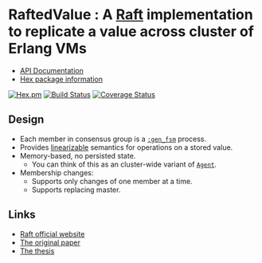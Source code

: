# RaftedValue : A [Raft](https://raft.github.io/) implementation to replicate a value across cluster of Erlang VMs

- [API Documentation](http://hexdocs.pm/rafted_value/)
- [Hex package information](https://hex.pm/packages/rafted_value)

[![Hex.pm](http://img.shields.io/hexpm/v/rafted_value.svg)](https://hex.pm/packages/rafted_value)
[![Build Status](https://travis-ci.org/skirino/rafted_value.svg)](https://travis-ci.org/skirino/rafted_value)
[![Coverage Status](https://coveralls.io/repos/github/skirino/rafted_value/badge.svg?branch=master)](https://coveralls.io/github/skirino/rafted_value?branch=master)

## Design

- Each member in consensus group is a [`:gen_fsm`](http://erlang.org/doc/man/gen_fsm.html) process.
- Provides [linearizable](https://en.wikipedia.org/wiki/Linearizability) semantics for operations on a stored value.
- Memory-based, no persisted state.
    - You can think of this as an cluster-wide variant of [`Agent`](http://elixir-lang.org/docs/stable/elixir/Agent.html).
- Membership changes:
    - Supports only changes of one member at a time.
    - Supports replacing master.

## Links

- [Raft official website](https://raft.github.io/)
- [The original paper](http://ramcloud.stanford.edu/raft.pdf)
- [The thesis](https://ramcloud.stanford.edu/~ongaro/thesis.pdf)
